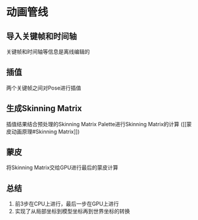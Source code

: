 # 动画管线
## 导入关键帧和时间轴
关键帧和时间轴等信息是离线编辑的

## 插值
两个关键帧之间对Pose进行插值

## 生成Skinning Matrix
插值结果结合预处理的Skinning Matrix Palette进行Skinning Matrix的计算
([[蒙皮动画原理#Skinning Matrix]])

## 蒙皮
将Skinning Matrix交给GPU进行最后的蒙皮计算

## 总结
1. 前3步在CPU上进行，最后一步在GPU上进行
2. 实现了从局部坐标到模型坐标再到世界坐标的转换